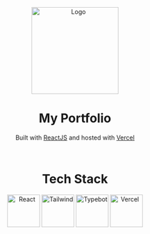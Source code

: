 <div align="center">
  <a href="https://portfolio-ptduy14s-projects.vercel.app/" target="_blank"><img alt="Logo" src="https://img.freepik.com/free-psd/3d-illustration-human-avatar-profile_23-2150671142.jpg?size=338&ext=jpg&ga=GA1.1.2008272138.1722124800&semt=ais_user" width="200" /></a>
</div>
<h1 align="center">
  My Portfolio
</h1>
<p align="center">
  Built with <a href="https://react.dev/" target="_blank">ReactJS</a> and hosted with <a href="https://vercel.com/" target="_blank">Vercel</a>
</p>
<br/>
<h1 align="center">
  Tech Stack
</h1>
<div align="center">
  <img alt="React" src="https://user-images.githubusercontent.com/42357900/218828330-592fc93d-d58f-4c78-95dd-4c48967a1619.png" height="75" />
  <img alt="Tailwind" src="https://user-images.githubusercontent.com/42357900/218828205-2228cc0e-8cdc-4f6a-9dd8-a5793dd8ffe9.svg" width="75" />
  <img alt="Typebot" src="https://pbs.twimg.com/profile_images/1509194008366657543/9I-C7uWT_400x400.jpg" height="75" />
  <img alt="Vercel" src="https://user-images.githubusercontent.com/42357900/219872747-281e8987-9cbd-4cd9-b068-f0e8e23ad2bf.png" height="75" />
</div>
